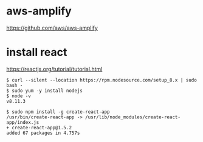 # aws-amplify

https://github.com/aws/aws-amplify

# install react

https://reactjs.org/tutorial/tutorial.html

```console
$ curl --silent --location https://rpm.nodesource.com/setup_8.x | sudo bash -
$ sudo yum -y install nodejs
$ node -v
v8.11.3
```

```console
$ sudo npm install -g create-react-app
/usr/bin/create-react-app -> /usr/lib/node_modules/create-react-app/index.js
+ create-react-app@1.5.2
added 67 packages in 4.757s
```
